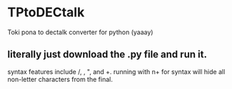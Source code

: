 # TPtoDECtalk
Toki pona to dectalk converter for python
(yaaay)
## literally just download the .py file and run it.
syntax features include /, \, ", and +.
running with n+ for syntax will hide all non-letter characters from the final.
